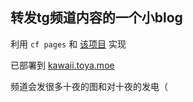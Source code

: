 ## 转发tg频道内容的一个小blog

利用 `cf pages` 和 [该项目](https://github.com/ccbikai/BroadcastChannel) 实现

已部署到 [kawaii.toya.moe](https://kawaii.toya.moe)

频道会发很多十夜的图和对十夜的发电（
